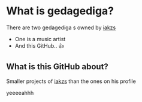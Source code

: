 # What is gedagediga?
There are two gedagediga s owned by [iakzs](https://github.com/iakzs)
- One is a music artist
- And this GitHub.. 👍
## What is this GitHub about?
Smaller projects of [iakzs](https://github.com/iakzs) than the ones on his profile



yeeeeahhh
